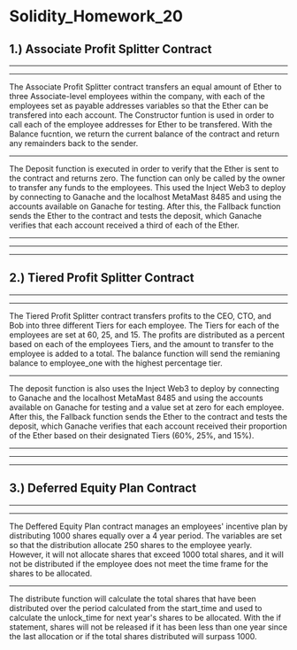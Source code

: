 # Solidity_Homework_20

## 1.) Associate Profit Splitter Contract 

--- 
--- 

The Associate Profit Splitter contract transfers an equal amount of Ether to three Associate-level employees within the company, with each of the employees  set as payable addresses variables so that the Ether can be transfered into each account. The Constructor funtion is used in order to call each of the employee addresses for Ether to be transfered. With the Balance fucntion, we return the current balance of the contract and return any remainders back to the sender. 

---

The Deposit function is executed in order to verify that the Ether is sent to the contract and returns zero. The function can only be called by the owner to transfer any funds to the employees. This used the Inject Web3 to deploy by connecting to Ganache and the localhost MetaMast 8485 and using the accounts available on Ganache for testing. After this, the Fallback function sends the Ether to the contract and tests the deposit, which Ganache verifies that each account received a third of each of the Ether. 

---
---
---

## 2.) Tiered Profit Splitter Contract 

--- 
--- 

The Tiered Profit Splitter contract transfers profits to the CEO, CTO, and Bob into three different Tiers for each employee. The Tiers for each of the employees are set at 60, 25, and 15. The profits are distributed as a percent based on each of the employees Tiers, and the amount to transfer to the employee is added to a total. The balance function will send the remianing balance to employee_one with the highest percentage tier. 

---

The deposit function is also uses the Inject Web3 to deploy by connecting to Ganache and the localhost MetaMast 8485 and using the accounts available on Ganache for testing and a value set at zero for each employee. After this, the Fallback function sends the Ether to the contract and tests the deposit, which Ganache verifies that each account received their proportion of the Ether based on their designated Tiers (60%, 25%, and 15%). 

---
---
---

## 3.) Deferred Equity Plan Contract 

---
---

The Deffered Equity Plan contract manages an employees' incentive plan by distributing 1000 shares equally over a 4 year period. The variables are set so that the distribution allocate 250 shares to the employee yearly. However, it will not allocate shares that exceed 1000 total shares, and it will not be distributed if the employee does not meet the time frame for the shares to be allocated. 

---

The distribute function will calculate the total shares that have been distributed over the period calculated from the start_time and used to calculate the unlock_time for next year's shares to be allocated. With the if statement, shares will not be released if it has been less than one year since the last allocation or if the total shares distributed will surpass 1000. 
